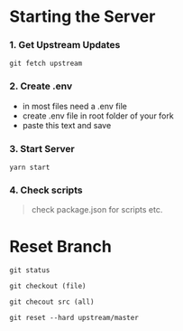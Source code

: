 # Starting the Server
### 1. Get Upstream Updates
`git fetch upstream`

### 2. Create .env
* in most files need a .env file
* create .env file in root folder of your fork
* paste this text and save

### 3. Start Server
`yarn start`

### 4. Check scripts
> check package.json for scripts etc.
 

# Reset Branch

`git status`

`git checkout (file)`

`git checout src (all)`

`git reset --hard upstream/master`